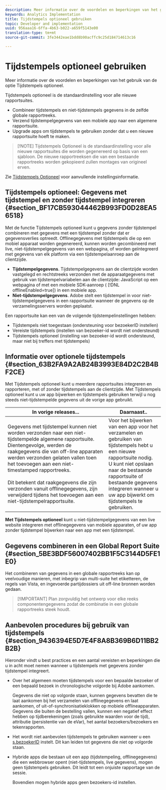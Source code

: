 ```yaml
---
description: Meer informatie over de voordelen en beperkingen van het gebruik van de optie Tijdstempels optioneel.
keywords: Analytics Implementation
title: Tijdstempels optioneel gebruiken
topic: Developer and implementation
uuid: 956aaa16-6ffa-4b63-b022-a659f5143e00
translation-type: tm+mt
source-git-commit: 3fe3442eae1bdd8b90acffc9c25d184714613c16

---
```



# Tijdstempels optioneel gebruiken

Meer informatie over de voordelen en beperkingen van het gebruik van de optie Tijdstempels optioneel.

Tijdstempels optioneel is de standaardinstelling voor alle nieuwe rapportsuites.

* Combineer tijdstempels en niet-tijdstempels gegevens in de zelfde globale rapportreeks.
* Verzend tijdstempelgegevens van een mobiele app naar een algemene rapportsuite.
* Upgrade apps om tijdstempels te gebruiken zonder dat u een nieuwe rapportsuite hoeft te maken.

>[!NOTE] Tijdstempels Optioneel is de standaardinstelling voor alle nieuwe rapportsuites die worden gegenereerd op basis van een sjabloon. De nieuwe rapportreeksen die van een bestaande rapportreeks worden gekopieerd zullen montages van origineel erven.

Zie [Tijdstempels Optioneel](https://docs.adobe.com/content/help/en/analytics/admin/admin-tools/timestamp-optional.html) voor aanvullende instellingsinformatie.

## Tijdstempels optioneel: Gegevens met tijdstempel en zonder tijdstempel integreren {#section_BF17CB593044462B993FD0D28EA56518}

Met de functie Tijdstempels optioneel kunt u gegevens zonder tijdstempel combineren met gegevens met een tijdstempel zonder dat er gegevensverlies optreedt. Offlinegegevens met tijdstempels die op een mobiel apparaat worden gegenereerd, kunnen worden gecombineerd met live, niet-tijdstempelgegevens van een webpagina, of worden geïntegreerd met gegevens van elk platform via een tijdstempelaanroep aan de clientzijde.

* **Tijdstempelgegevens**. Tijdstempelgegevens aan de clientzijde worden vastgelegd en rechtstreeks verzonden met de apparaatgegevens met gebruik van tijdstempelvariabelen aan de clientzijde: JavaScript op een webpagina of met een mobiele SDK-aanroep ( [!DNL offlineEnabled=true]) in een mobiele app.
* **Niet-tijdstempelgegevens**. Adobe stelt een tijdstempel in voor niet-tijdstempelgegevens in een rapportsuite wanneer de gegevens op de verzamelingsservers worden geplaatst.


Een rapportsuite kan een van de volgende tijdstempelinstellingen hebben:

* Tijdstempels niet toegestaan (ondersteuning voor bezoekerID instellen)
* Vereiste tijdstempels (instellen van bezoeker-id wordt niet ondersteund)
* Tijdstempels optioneel (instelling van bezoeker-id wordt ondersteund, maar niet bij treffers met tijdstempels)

## Informatie over optionele tijdstempels {#section_63B2FA9A2AB24B3993E84D2C2B4BF2CE}

Met Tijdstempels optioneel kunt u meerdere rapportsuites integreren en rapporteren, met of zonder tijdstempels aan de clientzijde. Met Tijdstempels optioneel kunt u uw app bijwerken en tijdstempels gebruiken terwijl u nog steeds niet-tijdstempelde gegevens uit de vorige app gebruikt.

| In vorige releases... | Daarnaast.. |
|--- |--- |
| Gegevens met tijdstempel kunnen niet worden verzonden naar een niet-tijdstempelde algemene rapportsuite. Dientengevolge, werden de raakgegevens die van off-line apparaten werden verzonden gelaten vallen toen het toevoegen aan een niet-timestamped rapportreeks. <br/><br/>Dit betekent dat raakgegevens die zijn verzonden vanuit offlinegegevens, zijn verwijderd tijdens het toevoegen aan een niet-tijdstempelrapportsuite. | Voor het bijwerken van een app voor het verzamelen en gebruiken van tijdstempels hebt u een nieuwe rapportsuite nodig. <br/>U kunt niet opslaan naar de bestaande rapportsuite of bestaande gegevens integreren wanneer u uw app bijwerkt om tijdstempels te gebruiken. |

**Met Tijdstempels optioneel** kunt u niet-tijdstempelgegevens van een live website integreren met offlinegegevens van mobiele apparaten, of uw app zonder tijdstempel bijwerken naar een app met een tijdstempel.

## Gegevens combineren in een Global Report Suite {#section_5BE3BDF56007402BB1F5C3144D5FE1E0}

Het combineren van gegevens in een globale rapportreeks kan op veelvoudige manieren, met inbegrip van multi-suite het etiketteren, de regels van Vista, en ingevoerde partijdossiers uit off-line bronnen worden gedaan.

>[!IMPORTANT] Plan zorgvuldig het ontwerp voor elke reeks componentengegevens zodat de combinatie in een globale rapportreeks steek houdt.

## Aanbevolen procedures bij gebruik van tijdstempels {#section_9436394E5D7E4F8A8B369B6D11BB2B2B}

Hieronder vindt u best practices en een aantal vereisten en beperkingen die u in acht moet nemen wanneer u tijdstempels met gegevens zonder tijdstempel integreert.

* Over het algemeen moeten tijdstempels voor een bepaalde bezoeker of een bepaald bezoek in chronologische volgorde bij Adobe aankomen.

   Gegevens die niet op volgorde staan, kunnen gegevens bevatten die te laat aankomen bij het verzamelen van offlinegegevens en laat aankomen, of uit-of-synchronisatieklokken op mobiele offlineapparaten. Gegevens die buiten de bestelling vallen, kunnen een negatief effect hebben op tijdberekeningen (zoals gebruikte waarden voor de tijd), attributie (persistentie van de eVar), het aantal bezoekers/bezoekers en tekenrapporten.

* Het wordt niet aanbevolen tijdstempels te gebruiken wanneer u een [s.bezoekerID](https://docs.adobe.com/content/help/en/analytics/technotes/visitor-identification.html) instelt. Dit kan leiden tot gegevens die niet op volgorde staan.

* Hybride apps die bestaan uit een app (tijdstempeling, offlinegegevens) die een webbrowser opent (niet-tijdstempels, live gegevens), mogen geen tijdstempels gebruiken. Dit leidt tot een onjuiste rapportage van de sessie.

   Bovendien mogen hybride apps geen bezoekers-id instellen.
